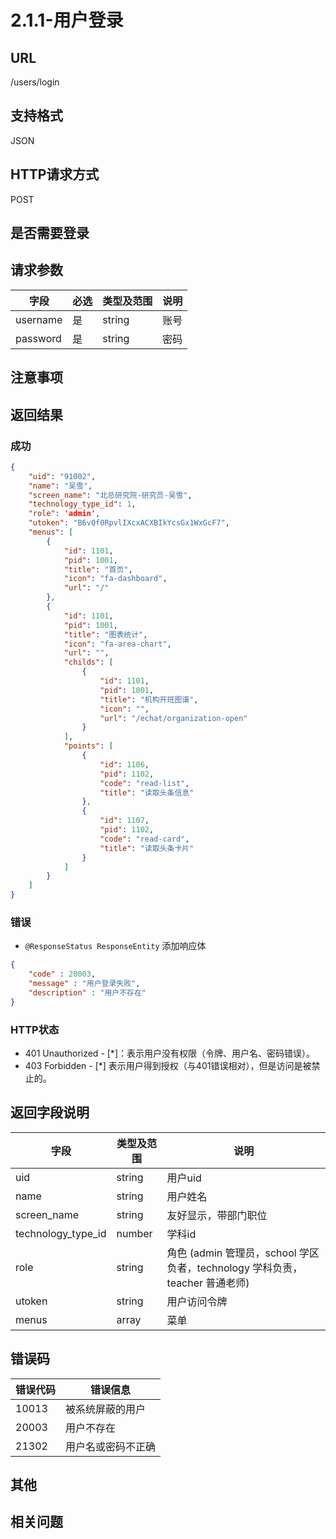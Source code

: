 # 2.1.1-用户登录

## URL

/users/login

## 支持格式

JSON

## HTTP请求方式

POST

## 是否需要登录

## 请求参数

字段 | 必选 | 类型及范围 | 说明
----|------|----------|-------------
username     | 是   | string  | 账号
password     | 是   | string  | 密码

## 注意事项

## 返回结果

### 成功

```json
{
    "uid": "91002",
    "name": "吴雪",
    "screen_name": "北总研究院-研究员-吴雪",
    "technology_type_id": 1,
    "role": 'admin',
    "utoken": "B6vQf0RpvlIXcxACXBIkYcsGx1WxGcF7",
    "menus": [
        {
            "id": 1101,
            "pid": 1001,
            "title": "首页",
            "icon": "fa-dashboard",
            "url": "/"
        },
        {
            "id": 1101,
            "pid": 1001,
            "title": "图表统计",
            "icon": "fa-area-chart",
            "url": "",
            "childs": [
                {
                    "id": 1101,
                    "pid": 1001,
                    "title": "机构开班图谱",
                    "icon": "",
                    "url": "/echat/organization-open"
                }
            ],
            "points": [
                {
                    "id": 1106,
                    "pid": 1102,
                    "code": "read-list",
                    "title": "读取头条信息"
                },
                {
                    "id": 1107,
                    "pid": 1102,
                    "code": "read-card",
                    "title": "读取头条卡片"
                }
            ]
        }
    ]
}
```

### 错误

- `@ResponseStatus ResponseEntity` 添加响应体

```json
{
    "code" : 20003,
    "message" : "用户登录失败",
    "description" : "用户不存在"
}
```

### HTTP状态

- 401 Unauthorized - [*]：表示用户没有权限（令牌、用户名、密码错误）。
- 403 Forbidden - [*] 表示用户得到授权（与401错误相对），但是访问是被禁止的。

## 返回字段说明

字段 | 类型及范围 | 说明
----|----------|-------------
uid                     | string  | 用户uid
name                    | string  | 用户姓名
screen_name             | string  | 友好显示，带部门职位
technology_type_id      | number    | 学科id
role                    | string  | 角色 (admin 管理员，school 学区负者，technology 学科负责，teacher 普通老师)
utoken                  | string  | 用户访问令牌
menus                   | array   | 菜单

## 错误码

错误代码 | 错误信息
--------|---------
10013   | 被系统屏蔽的用户
20003   | 用户不存在
21302   | 用户名或密码不正确

## 其他

## 相关问题

